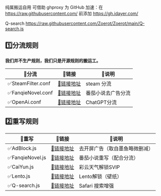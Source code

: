 纯属搬运自用
可借助 ghproxy 为 GitHub 加速：在 https://raw.githubusercontent.com/ 前添加 https://gh.idayer.com/

Q-search https://raw.githubusercontent.com/Zoerot/Zoerot/main/Q-search.js
## 1️⃣分流规则

**我们并不生产规则，我们只是开源规则的搬运工。**

|🐧分流|:link:链接|:pushpin:说明|
|--|--|--|
|:white_check_mark:SteamFilter.conf|[🚀链接地址](https://raw.githubusercontent.com/Zoerot/Zoerot/main/SteamFilter.conf)|steam 分流
|:white_check_mark:FanqieNovel.conf|[🚀链接地址](https://raw.githubusercontent.com/Zoerot/Zoerot/main/FanqieNovel.conf)|番茄小说去广告分流
|:white_check_mark:OpenAi.conf|[🚀链接地址](https://raw.githubusercontent.com/Zoerot/Zoerot/main/OpenAi.conf)|ChatGPT分流

## 2️⃣重写规则

|🐧重写|:link:链接|:pushpin:说明|
|--|--|--|
|:white_check_mark:AdBlock.js|[🚀链接地址](https://raw.githubusercontent.com/Zoerot/Zoerot/main/AdBlock.js)|去开屏广告（取自墨鱼略微删减）
|:white_check_mark:FanqieNovel.js|[🚀链接地址](https://raw.githubusercontent.com/Zoerot/Zoerot/main/FanqieNovel.js)|番茄小说重写（配合分流）
|:white_check_mark:CaiYun.js|[🚀链接地址](https://raw.githubusercontent.com/Zoerot/Zoerot/main/CaiYun.js)|彩云天气解锁SVIP
|:white_check_mark:Lento.js|[🚀链接地址](https://raw.githubusercontent.com/Zoerot/Zoerot/main/Lento.js)|Lento解锁（壁纸）
|:white_check_mark:Q-search.js|[🚀链接地址](https://raw.githubusercontent.com/Zoerot/Zoerot/main/Q-search.js)|Safari 搜索增强
